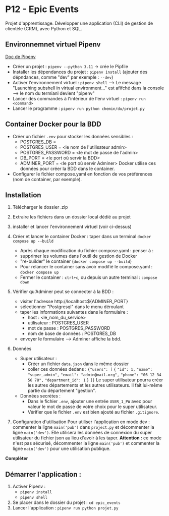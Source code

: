 
# P12 - Epic Events 

Projet d'apprentissage. 
Développer une application (CLI) de gestion de clientèle (CRM), avec Python et SQL.  


## Environnemnet virtuel Pipenv 
[Doc de Pipenv](https://post-it.pycolore.fr/post-it/python/pipenv) 

*  Créer un projet : `pipenv --python 3.11` -> crée le Pipfile 
*  Installer les dépendances du projet : `pipenv install` (ajouter des dépndances, comme "dev" par exemple : `--dev`) 
*  Activer l'environnement virtuel : `pipenv shell` 
    --> Le message "Launching subshell in virtual environment..." est afifché dans la console  
    --> le nom du termianl devient "pipenv" 
*  Lancer des commandes à l'intérieur de l'env virtuel : `pipenv run <command>` 
*  Lancer le programme : `pipenv run python chemin/du/projet.py`    


## Container Docker pour la BDD 
* Créer un fichier `.env` pour stocker les données sensibles : 
    - POSTGRES_DB = <le nom de la BDD> 
    - POSTGRES_USER = <le nom de l'utilisateur admin> 
    - POSTGRES_PASSWORD = <le mot de passe de l'admin> 
    - DB_PORT = <le port où servir la BDD> 
    - ADMINER_PORT = <le port où servir Adminer> 
    Docker utilise ces données pour créer la BDD dans le container. 
* Configurer le fichier compose.yaml en fonction de vos préférences (nom de container, par exemple). 


## Installation 

1. Télécharger le dossier .zip 
2. Extraire les fichiers dans un dossier local dédié au projet 
3. installer et lancer l'environnement virtuel (voir ci-dessus) 
4. Créer et lancer le container Docker : 
    taper dans un terminal `docker compose up --build` 
    * Après chaque modification du fichier compose.yaml : penser à : 
    - supprimer les volumes dans l'outil de gestion de Docker 
    - "re-builder" le container (`docker compose up --build`) 
    * Pour relancer le container sans avoir modifié le compose.yaml : `docker compose up` 
    * Fermer le container : `ctrl+c`, 
        ou depuis un autre terminal : `compose down` 
5. Vérifier qu'Adminer peut se connecter à la BDD : 
    - visiter l'adresse http://localhost:${ADMINER_PORT} 
    - sélectionner "Postgresql" dans le menu déroulant 
    + taper les informations suivantes dans le formulaire : 
        - host : <le_nom_du_service> 
        - utilisateur : POSTGRES_USER 
        - mot de passe : POSTGRES_PASSWORD 
        - nom de base de données : POSTGRES_DB 
    - envoyer le formulaire 
    --> Adminer affiche la bdd. 

6. Données 
    + Super utilisateur : 
        - Créer un fichier `data.json` dans le même dossier 
        - coller ces données dedans : 
        `{"users": [`
            `{`
                `"id": 1,`
                `"name": "super_admin",` 
                `"email": "admin@mail.org",` 
                `"phone": "06 12 34 56 78",` 
                `"department_id": 1` 
            `}`
        `]}` 
        Le super utilisateur pourra créer les autres départements et les autres utilisateurs. Il fait lui-même partie du département "gestion". 
    + Données secrètes : 
        - Dans le fichier `.env`, ajouter une entrée `USER_1_PW` avec pour valeur le mot de passe de votre choix pour le super utilisateur. 
        - Vérifier que le fichier `.env` est bien ajouté au fichier `.gitignore`. 

7. Configuration d'utilisation 
    Pour utiliser l'application en mode dev : 
    commenter la ligne `main('pub')` dans `project.py` et décommenter la ligne `main('dev')`. 
    Elle utilisera les données de connexion du super utilisateur du fichier json au lieu d'avoir à les taper. 
    **Attention :** ce mode n'est pas sécurisé, décommenter la ligne `main('pub')` et commenter la ligne `main('dev')` pour une utilisation publique.  


**Compléter** 

## Démarrer l'application : 

1. Activer Pipenv :     
    - `pipenv install` 
    - `pipenv shell` 
2. Se placer dans le dossier du projet : `cd epic_events` 
3. Lancer l'application : `pipenv run python projet.py` 



